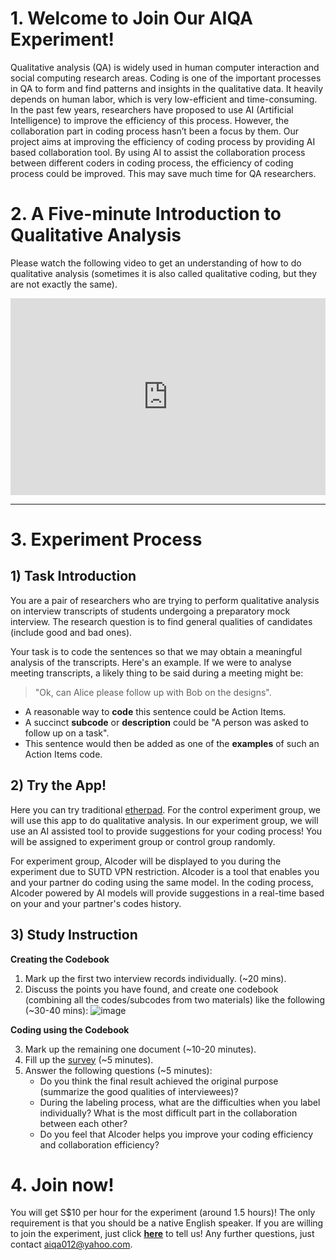 # 1. Welcome to Join Our AIQA Experiment!

Qualitative analysis (QA) is widely used in human computer interaction and social computing research areas. Coding is one of the important processes in QA to form and find patterns and insights in the qualitative data. It heavily depends on human labor, which is very low-efficient and time-consuming. In the past few years, researchers have proposed to use AI (Artificial Intelligence) to improve the efficiency of this process. However, the collaboration part in coding process hasn’t been a focus by them. Our project aims at improving the efficiency of coding process by providing AI based collaboration tool. By using AI to assist the collaboration process between different coders in coding process, the efficiency of coding process could be improved. This may save much time for QA researchers.

# 2. A Five-minute Introduction to Qualitative Analysis

Please watch the following video to get an understanding of how to do qualitative analysis (sometimes it is also called qualitative coding, but they are not exactly the same).

<div style="padding:62.5% 0 0 0;position:relative;"><iframe src="https://player.vimeo.com/video/651816055?h=704550dd3e&amp;badge=0&amp;autopause=0&amp;player_id=0&amp;app_id=58479" frameborder="0" allow="autoplay; fullscreen; picture-in-picture" allowfullscreen style="position:absolute;top:0;left:0;width:100%;height:100%;" title="Tutorial"></iframe></div><script src="https://player.vimeo.com/api/player.js"></script>

-------------

# 3. Experiment Process

## 1) Task Introduction

You are a pair of researchers who are trying to perform qualitative analysis on interview transcripts of students undergoing a preparatory mock interview. The research question is to find general qualities of candidates (include good and bad ones). 

Your task is to code the sentences so that we may obtain a meaningful analysis of the transcripts. Here's an example. If we were to analyse meeting transcripts, a likely thing to be said during a meeting might be:

> "Ok, can Alice please follow up with Bob on the designs".

- A reasonable way to **code** this sentence could be Action Items.
- A succinct **subcode** or **description** could be "A person was asked to follow up on a task".
- This sentence would then be added as one of the **examples** of such an Action Items code.

## 2) Try the App!

Here you can try traditional [etherpad](https://rich.etherpad.com/). For the control experiment group, we will use this app to do qualitative analysis. In our experiment group, we will use an AI assisted tool to provide suggestions for your coding process! You will be assigned to experiment group or control group randomly.

For experiment group, AIcoder will be displayed to you during the experiment due to SUTD VPN restriction. AIcoder is a tool that enables you and your partner do coding using the same model. In the coding process, AIcoder powered by AI models will provide suggestions in a real-time based on your and your partner's codes history. 

## 3) Study Instruction

**Creating the Codebook**

1. Mark up the first two interview records individually. (~20 mins).
2. Discuss the points you have found, and create one codebook (combining all the codes/subcodes from two materials) like the following (~30-40 mins):
![image](https://user-images.githubusercontent.com/95164001/144158823-2217a1a1-e058-4f62-8d1d-ba5bcafd947e.png)


**Coding using the Codebook**

3. Mark up the remaining one document (~10-20 minutes).
4. Fill up the [survey](https://docs.google.com/forms/d/1E5ng5UotxJM_UkwdRDILn7qNA8xvFCCUnl_8dpaiVPk/edit) (~5 minutes).
5. Answer the following questions (~5 minutes):
   - Do you think the final result achieved the original purpose (summarize the good qualities of interviewees)?
   - During the labeling process, what are the difficulties when you label individually? What is the most difficult part in the collaboration between each other?
   - Do you feel that AIcoder helps you improve your coding efficiency and collaboration efficiency?

# 4. Join now!
You will get S$10 per hour for the experiment (around 1.5 hours)! The only requirement is that you should be a native English speaker. If you are willing to join the experiment, just click **[here](https://docs.google.com/forms/d/e/1FAIpQLSejhnd17AzvUR8jK-P-lDZAtLihYj_vWbGpeZez52gz2Ew2GQ/viewform?usp=sf_link)** to tell us! Any further questions, just contact aiqa012@yahoo.com.
